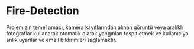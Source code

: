 # Fire-Detection
Projemizin temel amacı, kamera kayıtlarından alınan görüntü veya aralıklı fotoğraflar kullanarak otomatik olarak yangınları tespit etmek ve kullanıcıya anlık uyarılar ve email bildirimleri sağlamaktır.
